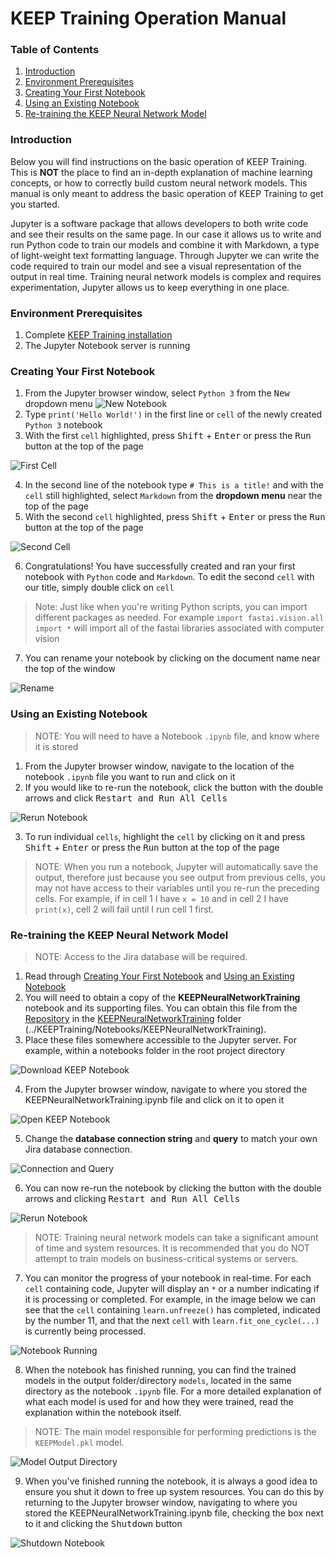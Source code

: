# KEEP Training Operation Manual
### Table of Contents
1. [Introduction](#Introduction)
2. [Environment Prerequisites](#EnvironmentPrerequisites)
3. [Creating Your First Notebook](#CreateFirstNotebook)
4. [Using an Existing Notebook](#UseExistingNotebook)
5. [Re-training the KEEP Neural Network Model](#RetrainKEEPModel)

### <a id="Introduction">Introduction</a>
Below you will find instructions on the basic operation of KEEP Training. This is **NOT** the place to find an in-depth explanation of machine learning concepts, or how to correctly build custom neural network models. This manual is only meant to address the basic operation of KEEP Training to get you started.

Jupyter is a software package that allows developers to both write code and see their results on the same page. In our case it allows us to write and run Python code to train our models and combine it with Markdown, a type of light-weight text formatting language. Through Jupyter we can write the code required to train our model and see a visual representation of the output in real time. Training neural network models is complex and requires experimentation, Jupyter allows us to keep everything in one place.

### <a id="EnvironmentPrerequisites">Environment Prerequisites</a>
1. Complete [KEEP Training installation](https://github.com/alechume/CGI_KEEPV1/blob/main/Documentation/KEEPTrainingInstallation.md)
2. The Jupyter Notebook server is running

### <a id="CreateFirstNotebook">Creating Your First Notebook</a>
1. From the Jupyter browser window, select `Python 3` from the <kbd>New</kbd> dropdown menu
![New Notebook](Images/KEEPTrainingOperationManual/NewNotebook.jpg)
2. Type `print('Hello World!')` in the first line or `cell` of the newly created `Python 3` notebook
3. With the first `cell` highlighted, press <kbd>Shift</kbd> + <kbd>Enter</kbd> or press the <kbd>Run</kbd> button at the top of the page

![First Cell](Images/KEEPTrainingOperationManual/FirstCell.jpg)

4. In the second line of the notebook type `# This is a title!` and with the `cell` still highlighted, select `Markdown` from the **dropdown menu** near the top of the page
5. With the second `cell` highlighted, press <kbd>Shift</kbd> + <kbd>Enter</kbd> or press the <kbd>Run</kbd> button at the top of the page

![Second Cell](Images/KEEPTrainingOperationManual/SecondCell.jpg)

6. Congratulations! You have successfully created and ran your first notebook with `Python` code and `Markdown`. To edit the second `cell` with our title, simply double click on `cell`
> Note: Just like when you're writing Python scripts, you can import different packages as needed. For example `import fastai.vision.all import *` will import all of the fastai libraries associated with computer vision
7. You can rename your notebook by clicking on the document name near the top of the window

![Rename](Images/KEEPTrainingOperationManual/Rename.jpg)

### <a id="UseExistingNotebook">Using an Existing Notebook</a>
> NOTE: You will need to have a Notebook `.ipynb` file, and know where it is stored
1. From the Jupyter browser window, navigate to the location of the notebook `.ipynb` file you want to run and click on it
2. If you would like to re-run the notebook, click the button with the double arrows and click <kbd>Restart and Run All Cells</kbd>

![Rerun Notebook](Images/KEEPTrainingOperationManual/RerunNotebook.jpg)

3. To run individual `cells`, highlight the `cell` by clicking on it and press <kbd>Shift</kbd> + <kbd>Enter</kbd> or press the <kbd>Run</kbd> button at the top of the page
> NOTE: When you run a notebook, Jupyter will automatically save the output, therefore just because you see output from previous cells, you may not have access to their variables until you re-run the preceding cells. For example, if in cell 1 I have `x = 10` and in cell 2 I have `print(x)`, cell 2 will fail until I run cell 1 first.

### <a id="RetrainKEEPModel">Re-training the KEEP Neural Network Model</a>
> NOTE: Access to the Jira database will be required.
1. Read through [Creating Your First Notebook](#CreateFirstNotebook) and [Using an Existing Notebook](#UseExistingNotebook)
2. You will need to obtain a copy of the **KEEPNeuralNetworkTraining** notebook and its supporting files. You can obtain this file from the [Repository](https://github.com/alechume/CGI_KEEPV1) in the [KEEPNeuralNetworkTraining](https://github.com/alechume/CGI_KEEPV1/tree/main/KEEPTraining/Notebooks/KEEPNeuralNetworkTraining) folder (../KEEPTraining/Notebooks/KEEPNeuralNetworkTraining).
3. Place these files somewhere accessible to the Jupyter server. For example, within a notebooks folder in the root project directory

![Download KEEP Notebook](Images/KEEPTrainingOperationManual/DownloadKEEPNotebook.jpg)

4. From the Jupyter browser window, navigate to where you stored the KEEPNeuralNetworkTraining.ipynb file and click on it to open it

![Open KEEP Notebook](Images/KEEPTrainingOperationManual/OpenKEEPNotebook.jpg)

5. Change the **database connection string** and **query** to match your own Jira database connection.

![Connection and Query](Images/KEEPTrainingOperationManual/ConnectionAndQuery.jpg)

6. You can now re-run the notebook by clicking the button with the double arrows and clicking <kbd>Restart and Run All Cells</kbd>

![Rerun Notebook](Images/KEEPTrainingOperationManual/RerunNotebook.jpg)

> NOTE: Training neural network models can take a significant amount of time and system resources. It is recommended that you do NOT attempt to train models on business-critical systems or servers.
7. You can monitor the progress of your notebook in real-time. For each `cell` containing code, Jupyter will display an `*` or a number indicating if it is processing or completed. For example, in the image below we can see that the `cell` containing `learn.unfreeze()` has completed, indicated by the number 11, and that the next `cell` with `learn.fit_one_cycle(...)` is currently being processed.

![Notebook Running](Images/KEEPTrainingOperationManual/NotebookRunning.jpg)

8. When the notebook has finished running, you can find the trained models in the output folder/directory `models`, located in the same directory as the notebook `.ipynb` file. For a more detailed explanation of what each model is used for and how they were trained, read the explanation within the notebook itself.
> NOTE: The main model responsible for performing predictions is the `KEEPModel.pkl` model.

![Model Output Directory](Images/KEEPTrainingOperationManual/ModelOutputDirectory.jpg)

9. When you've finished running the notebook, it is always a good idea to ensure you shut it down to free up system resources. You can do this by returning to the Jupyter browser window, navigating to where you stored the KEEPNeuralNetworkTraining.ipynb file, checking the box next to it and clicking the <kbd>Shutdown</kbd> button

![Shutdown Notebook](Images/KEEPTrainingOperationManual/ShutdownNotebook.jpg)
